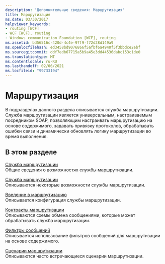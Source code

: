 ```yaml
---
description: 'Дополнительные сведения: Маршрутизация'
title: Маршрутизация
ms.date: 03/30/2017
helpviewer_keywords:
- routing [WCF]
- WCF [WCF], routing
- Windows communication Foundation [WCF], routing
ms.assetid: bd56516c-420d-4c4e-97f9-f72d28d149a9
ms.openlocfilehash: ed3458bd9076866f5afbf6a4940f5f3bbdce2ebf
ms.sourcegitcommit: ddf7edb67715a5b9a45e3dd44536dabc153c1de0
ms.translationtype: MT
ms.contentlocale: ru-RU
ms.lasthandoff: 02/06/2021
ms.locfileid: "99733194"
---
```

# <a name="routing"></a>Маршрутизация

В подразделах данного раздела описывается служба маршрутизации. Служба маршрутизации является универсальным, настраиваемым посредником SOAP, позволяющим настраивать маршрутизацию на основе содержимого, задавать привязку протоколов, обрабатывать ошибки связи и динамически обновлять логику маршрутизации во время выполнения.  
  
## <a name="in-this-section"></a>В этом разделе  

 [Служба маршрутизации](routing-service.md)  
 Общие сведения о возможностях службы маршрутизации.  
  
 [Служба маршрутизации](routing-service.md)  
 Описываются некоторые возможности службы маршрутизации.  
  
 [Введение в маршрутизацию](routing-introduction.md)  
 Описывается конфигурация службы маршрутизации.  
  
 [Контракты маршрутизации](routing-contracts.md)  
 Описываются схемы обмена сообщениями, которые может обрабатывать служба маршрутизации.  
  
 [Фильтры сообщений](message-filters.md)  
 Описывается использование фильтров сообщений для маршрутизации на основе содержимого.  
  
 [Сценарии маршрутизации](routing-scenarios.md)  
 Описываются часто встречающиеся сценарии маршрутизации.
